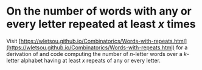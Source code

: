 # On the number of words with any or every letter repeated at least *x* times

Visit [https://wletsou.github.io/Combinatorics/Words-with-repeats.html](https://wletsou.github.io/Combinatorics/Words-with-repeats.html) for a derivation of and code computing the number of *n*-letter words over a *k*-letter alphabet having at least *x* repeats of any or every letter.
